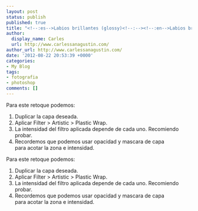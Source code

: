 ```yaml
---
layout: post
status: publish
published: true
title: "<!--:es-->Labios brillantes (glossy)<!--:--><!--:en-->Labios brillantes (glossy)<!--:-->"
author:
  display_name: Carles
  url: http://www.carlessanagustin.com/
author_url: http://www.carlessanagustin.com/
date: '2012-08-22 20:53:39 +0000'
categories:
- My Blog
tags:
- fotografia
- photoshop
comments: []
---
```

<p><!--:es-->Para este retoque podemos:</p>
<ol>
<li>Duplicar la capa deseada.</li>
<li>Aplicar Filter > Artistic > Plastic Wrap.</li>
<li>La intensidad del filtro aplicada depende de cada uno. Recomiendo probar.</li>
<li>Recordemos que podemos usar opacidad y mascara de capa para&nbsp;acotar la zona e intensidad.</li>
</ol>
<p><!--:--><!--:en--><!--wp_fromhtmlpreview_devfmt--><!--wp_fromhtmlpreview_devfmt--></p>
<p>Para este retoque podemos:</p>
<ol>
<li>Duplicar la capa deseada.</li>
<li>Aplicar Filter > Artistic > Plastic Wrap.</li>
<li>La intensidad del filtro aplicada depende de cada uno. Recomiendo probar.</li>
<li>Recordemos que podemos usar opacidad y mascara de capa para&nbsp;acotar la zona e intensidad.</li>
</ol>
<p><!--:--></p>
